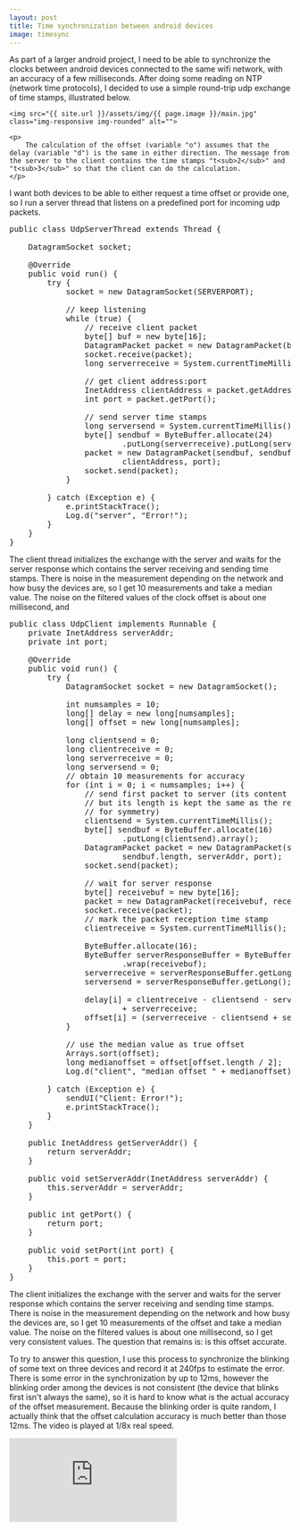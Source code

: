 ```yaml
---
layout: post
title: Time synchronization between android devices
image: timesync
---
```

<div class="well">
	<p>
		As part of a larger android project, I need to be able to synchronize the clocks between android devices connected to the same wifi network, with an accuracy of a few milliseconds. After doing some reading on NTP (network time protocols), I decided to use a simple round-trip udp exchange of time stamps, illustrated below.
	</p>

	<img src="{{ site.url }}/assets/img/{{ page.image }}/main.jpg" class="img-responsive img-rounded" alt="">

	<p>
		The calculation of the offset (variable "o") assumes that the delay (variable "d") is the same in either direction. The message from the server to the client contains the time stamps "t<sub>2</sub>" and "t<sub>3</sub>" so that the client can do the calculation.
	</p>

</div>

<p>
	I want both devices to be able to either request a time offset or provide one, so I run a server thread that listens on a predefined port for incoming udp packets.
</p>

<pre class="prettyprint">
public class UdpServerThread extends Thread {

	DatagramSocket socket;

	@Override
	public void run() {
		try {
			socket = new DatagramSocket(SERVERPORT);

			// keep listening
			while (true) {
				// receive client packet
				byte[] buf = new byte[16];
				DatagramPacket packet = new DatagramPacket(buf, buf.length);
				socket.receive(packet);
				long serverreceive = System.currentTimeMillis();

				// get client address:port
				InetAddress clientAddress = packet.getAddress();
				int port = packet.getPort();

				// send server time stamps
				long serversend = System.currentTimeMillis();
				byte[] sendbuf = ByteBuffer.allocate(24)
						.putLong(serverreceive).putLong(serversend).array();
				packet = new DatagramPacket(sendbuf, sendbuf.length,
						clientAddress, port);
				socket.send(packet);
			}

		} catch (Exception e) {
			e.printStackTrace();
			Log.d("server", "Error!");
		}
	}
}
</pre>

<p>
	The client thread initializes the exchange with the server and waits for the server response which contains the server receiving and sending time stamps. There is noise in the measurement depending on the network and how busy the devices are, so I get 10 measurements and take a median value. The noise on the filtered values of the clock offset is about one millisecond, and 
</p>

<pre class="prettyprint">
public class UdpClient implements Runnable {
	private InetAddress serverAddr;
	private int port;

	@Override
	public void run() {
		try {
			DatagramSocket socket = new DatagramSocket();

			int numsamples = 10;
			long[] delay = new long[numsamples];
			long[] offset = new long[numsamples];

			long clientsend = 0;
			long clientreceive = 0;
			long serverreceive = 0;
			long serversend = 0;
			// obtain 10 measurements for accuracy
			for (int i = 0; i < numsamples; i++) {
				// send first packet to server (its content is unimportant
				// but its length is kept the same as the received packet
				// for symmetry)
				clientsend = System.currentTimeMillis();
				byte[] sendbuf = ByteBuffer.allocate(16)
						.putLong(clientsend).array();
				DatagramPacket packet = new DatagramPacket(sendbuf,
						sendbuf.length, serverAddr, port);
				socket.send(packet);

				// wait for server response
				byte[] receivebuf = new byte[16];
				packet = new DatagramPacket(receivebuf, receivebuf.length);
				socket.receive(packet);
				// mark the packet reception time stamp
				clientreceive = System.currentTimeMillis();

				ByteBuffer.allocate(16);
				ByteBuffer serverResponseBuffer = ByteBuffer
						.wrap(receivebuf);
				serverreceive = serverResponseBuffer.getLong();
				serversend = serverResponseBuffer.getLong();

				delay[i] = clientreceive - clientsend - serversend
						+ serverreceive;
				offset[i] = (serverreceive - clientsend + serversend - clientreceive) / 2;
			}

			// use the median value as true offset
			Arrays.sort(offset);
			long medianoffset = offset[offset.length / 2];
			Log.d("client", "median offset " + medianoffset);

		} catch (Exception e) {
			sendUI("Client: Error!");
			e.printStackTrace();
		}
	}

	public InetAddress getServerAddr() {
		return serverAddr;
	}

	public void setServerAddr(InetAddress serverAddr) {
		this.serverAddr = serverAddr;
	}

	public int getPort() {
		return port;
	}

	public void setPort(int port) {
		this.port = port;
	}
}
</pre>

<p>
	The client initializes the exchange with the server and waits for the server response which contains the server receiving and sending time stamps. There is noise in the measurement depending on the network and how busy the devices are, so I get 10 measurements of the offset and take a median value. The noise on the filtered values is about one millisecond, so I get very consistent values. The question that remains is: is this offset accurate.
</p>

<p>
	To try to answer this question, I use this process to synchronize the blinking of some text on three devices and record it at 240fps to estimate the error. There is some error in the synchronization by up to 12ms, however the blinking order among the devices is not consistent (the device that blinks first isn't always the same), so it is hard to know what is the actual accuracy of the offset measurement. Because the blinking order is quite random, I actually think that the offset calculation accuracy is much better than those 12ms. The video is played at 1/8x real speed.
</p>

<div class="row" >
	<div class="col-md-8 col-md-offset-2">
		<div class="embed-responsive embed-responsive-16by9">
			<iframe class="embed-responsive-item" src="http://www.youtube.com/embed/wxKSshd_CE0?rel=0&amp;controls=1&amp;showinfo=1" frameborder="0" allowfullscreen></iframe>	
		</div>
	</div>
</div>